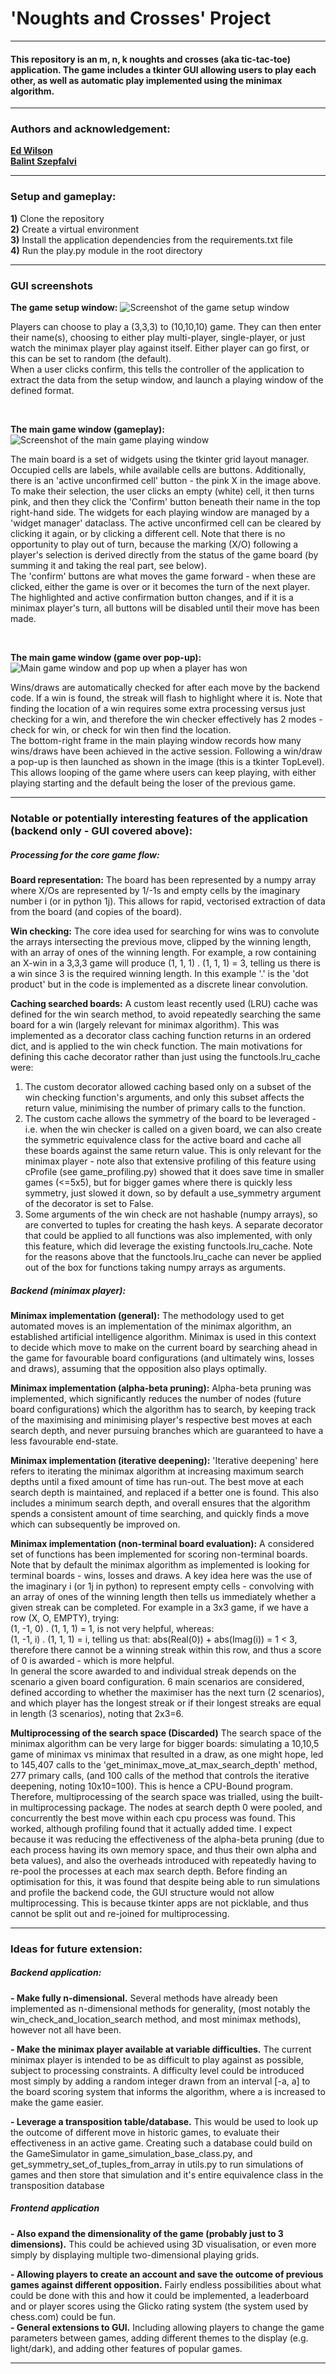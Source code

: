 <!DOCTYPE html>
<html>
<body>

<h1> 'Noughts and Crosses' Project</h1>
<hr>


<h4>
This repository is an m, n, k noughts and crosses (aka tic-tac-toe) application.
The game includes a tkinter GUI allowing users to play each other, as well as automatic play implemented using the
minimax algorithm.
</h4>
<hr>


<h3>Authors and acknowledgement:</h3>
<p>
    <b>
        <a href="https://github.com/edwilson543">Ed Wilson</a>
    </b>
<br>
    <b>
        <a href="https://github.com/szepfalvibalint">Balint Szepfalvi</a>
    </b> 
</p>
<hr>


<h3>Setup and gameplay:</h3>
<p>
    <b>1)</b> Clone the repository<br>
    <b>2)</b> Create a virtual environment<br>
    <b>3)</b> Install the application dependencies from the requirements.txt file<br>
    <b>4)</b> Run the play.py module in the root directory
</p>
<hr>


<h3>GUI screenshots</h3>

<b>The game setup window:</b>
<img src="tkinter_gui/readme_screenshots/setup_window.png" alt="Screenshot of the game setup window">
<p>
Players can choose to play a (3,3,3) to (10,10,10) game. They can then enter their name(s), choosing to either play
multi-player, single-player, or just watch the minimax player play against itself. Either player can go first, or this 
can be set to random (the default).
<br>
When a user clicks confirm, this tells the controller of the application to extract the data from the setup window, and 
launch a playing window of the defined format.
</p>
<br>

<b>The main game window (gameplay):</b>
<img src="tkinter_gui/readme_screenshots/main_game_window_game_play.png" alt="Screenshot of the main game playing window">
<p>
The main board is a set of widgets using the tkinter grid layout manager. Occupied cells are labels, while available 
cells are buttons. Additionally, there is an 'active unconfirmed cell' button - the pink X in the image above. To make
their selection, the user clicks an empty (white) cell, it then turns pink, and then they click the 'Confirm' button beneath
their name in the top right-hand side. The widgets for each playing window are managed by a 'widget manager' dataclass.
The active unconfirmed cell can be cleared by clicking it again, or by clicking a different cell. Note that there is no
opportunity to play out of turn, because the marking (X/O) following a player's selection is derived directly from the
status of the game board (by summing it and taking the real part, see below).
<br>
The 'confirm' buttons are what moves the game forward - when these are clicked, either the game is over or it becomes the
turn of the next player. The highlighted and active confirmation button changes, and if it is a minimax player's turn, 
all buttons will be disabled until their move has been made.
</p>
<br>

<b>The main game window (game over pop-up):</b>
<img src="tkinter_gui/readme_screenshots/main_game_window_game_over.png" alt="Main game window and pop up when a player has won">
<p>
Wins/draws are automatically checked for after each move by the backend code. If a win is found, the streak will flash to
highlight where it is. Note that finding the location of a win requires some extra processing versus just checking for 
a win, and therefore the win checker effectively has 2 modes - check for win, or check for win then find the location.
<br>
The bottom-right frame in the main playing window records how many wins/draws have been achieved in the active session.
Following a win/draw a pop-up is then launched as shown in the image (this is a tkinter TopLevel). This allows looping 
of the game where users can keep playing, with either playing starting and the default being the loser of the previous 
game.
</p>
<hr>


<h3>Notable or potentially interesting features of the application (backend only - GUI covered above):</h3>


<h5> Processing for the core game flow: </h5>

<p>

<b>Board representation:</b> The board has been represented by a numpy array where X/Os are represented by 1/-1s and 
empty cells by the imaginary number i (or in python 1j). This allows for rapid, vectorised extraction of data from the 
board (and copies of the board).
<br>

<b>Win checking:</b> The core idea used for searching for wins was to convolute the arrays intersecting the previous
move, clipped by the winning length, with an array of ones of the winning length. For example, a row containing an X-win
in a 3,3,3 game will produce (1, 1, 1) . (1, 1, 1) = 3, telling us there is a win since 3 is the required winning length.
In this example '.' is the 'dot product' but in the code is implemented as a discrete linear convolution.
<br>

<b>Caching searched boards:</b> A custom least recently used (LRU) cache was defined for the win search method, to avoid
repeatedly searching the same board for a win (largely relevant for minimax algorithm). This was implemented as a 
decorator class caching function returns in an ordered dict, and is applied to the win check function. The main
motivations for defining this cache decorator rather than just using the functools.lru_cache were:<br>
1) The custom decorator allowed caching based only on a subset of the win checking function's arguments, and only this
subset affects the return value, minimising the number of primary calls to the function.
2) The custom cache allows the symmetry of the board to be leveraged - i.e. when the win checker is called on a given
board, we can also create the symmetric equivalence class for the active board and cache all these boards against the
same return value. This is only relevant for the minimax player - note also that extensive profiling of this feature 
using cProfile (see game_profiling.py) showed that it does save time in smaller games (<=5x5), but for bigger games 
where there is quickly less symmetry, just slowed it down, so by default a use_symmetry argument of the decorator is 
set to False.
3) Some arguments of the win check are not hashable (numpy arrays), so are converted to tuples for creating the hash
keys. A separate decorator that could be applied to all functions was also implemented, with only this feature, 
which did leverage the existing functools.lru_cache. Note for the reasons above that the functools.lru_cache can never
be applied out of the box for functions taking numpy arrays as arguments.
</p>


<h5> Backend (minimax player): </h5>

<p>

<b>Minimax implementation (general):</b> The methodology used to get automated moves is an implementation of the minimax
algorithm, an established artificial intelligence algorithm. Minimax is used in this context to decide which move to
make on the current board by searching ahead in the game for favourable board configurations (and ultimately wins, 
losses and draws), assuming that the opposition also plays optimally.
<br>

<b>Minimax implementation (alpha-beta pruning):</b> Alpha-beta pruning was implemented, which significantly reduces the
number of nodes (future board configurations) which the algorithm has to search, by keeping track of the maximising and 
minimising player's respective best moves at each search depth, and never pursuing branches which are guaranteed to have
a less favourable end-state.
<br>

<b>Minimax implementation (iterative deepening):</b> 'Iterative deepening' here refers to iterating the minimax algorithm
at increasing maximum search depths until a fixed amount of time has run-out. The best move at each search depth is 
maintained, and replaced if a better one is found. This also includes a minimum search depth, and overall ensures that 
the algorithm spends a consistent amount of time searching, and quickly finds a move which can subsequently be
improved on.
<br>

<b>Minimax implementation (non-terminal board evaluation):</b>
A considered set of functions has been implemented for scoring non-terminal boards.
Note that by default the minimax algorithm as implemented is looking for terminal boards - wins, losses and draws.
A key idea here was the use of the imaginary i (or 1j in python) to represent empty cells - convolving with an array of
ones of the winning length then tells us immediately whether a given streak can be completed. For example in a 3x3 game, 
if we have a row (X, O, EMPTY), trying:<br>
(1, -1, 0) . (1, 1, 1) = 1, is not very helpful, whereas:<br>
(1, -1, i) . (1, 1, 1) = i, telling us that: abs(Real(0)) + abs(Imag(i)) = 1 < 3, therefore there cannot be a
winning streak within this row, and thus a score of 0 is awarded - which is more helpful.<br>
In general the score awarded to and individual streak depends on the scenario a given board configuration. 6
main scenarios are considered, defined according to whether the maximiser has the next turn (2 scenarios), and which 
player has the longest streak or if their longest streaks are equal in length (3 scenarios), noting that 2x3=6.
<br>

<b>Multiprocessing of the search space (Discarded)</b> 
The search space of the minimax algorithm can be very large for bigger boards: simulating a 10,10,5 game of minimax vs 
minimax that resulted in a draw, as one might hope, led to 145,407 calls to the 'get_minimax_move_at_max_search_depth' 
method, 277 primary calls, (and 100 calls of the method that controls the iterative deepening, noting 10x10=100).
This is hence a CPU-Bound program. Therefore, multiprocessing of the search space was trialled, using the built-in
multiprocessing package.
The nodes at search depth 0 were pooled, and concurrently the best move within each cpu process was found.
This worked, although profiling found that it actually added time. 
I expect because it was reducing the effectiveness of the alpha-beta pruning 
(due to each process having its own memory space, and thus their own alpha and beta values), and also the overheads 
introduced with repeatedly having to re-pool the processes at each max search depth.
Before finding an optimisation for this, it was found that despite being able to run simulations and profile the backend
code, the GUI structure would not allow multiprocessing. This is because tkinter apps are not picklable, and thus cannot
be split out and re-joined for multiprocessing.
<br>

</p>
<hr>


<h3>Ideas for future extension:</h3>

<h5> Backend application:</h5>

<p>
<b> - Make fully n-dimensional.</b> Several methods have already been implemented as n-dimensional methods for generality, 
(most notably the win_check_and_location_search method, and most minimax methods), however not all have been.
<br>

<b> - Make the minimax player available at variable difficulties.</b> The current minimax player is intended to be as
difficult to play against as possible, subject to processing constraints. A difficulty level could be introduced most
simply by adding a random integer drawn from an interval [-a, a] to the board scoring system that informs the algorithm, 
where a is increased to make the game easier.
<br>

<b> - Leverage a transposition table/database.</b> This would be used to look up the outcome of different move in historic
games, to evaluate their effectiveness in an active game. Creating such a database could build on the GameSimulator in
game_simulation_base_class.py, and get_symmetry_set_of_tuples_from_array in utils.py to run simulations of games and
then store that simulation and it's entire equivalence class in the transposition database
</p>

<h5> Frontend application</h5>

<p>
<b> - Also expand the dimensionality of the game (probably just to 3 dimensions).</b> This could be achieved using 3D 
visualisation, or even more simply by displaying multiple two-dimensional playing grids.
<br>

<b> - Allowing players to create an account and save the outcome of previous games against different opposition.</b>
Fairly endless possibilities about what could be done with this and how it could be implemented, a leaderboard and or
player scores using the Glicko rating system (the system used by chess.com) could be fun.
<br>
<b> - General extensions to GUI.</b> Including allowing players to change the game parameters between games, adding 
different themes to the display (e.g. light/dark), and adding other features of popular games.
</p>
<hr>

</body>
</html>
